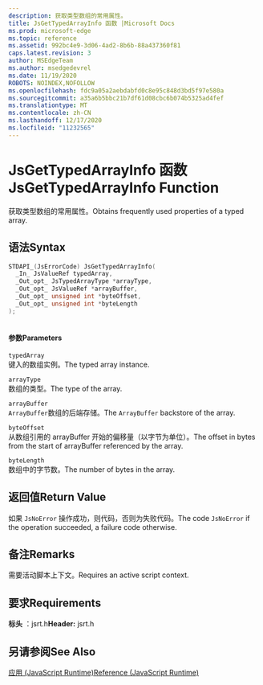 ```yaml
---
description: 获取类型数组的常用属性。
title: JsGetTypedArrayInfo 函数 |Microsoft Docs
ms.prod: microsoft-edge
ms.topic: reference
ms.assetid: 992bc4e9-3d06-4ad2-8b6b-88a437360f81
caps.latest.revision: 3
author: MSEdgeTeam
ms.author: msedgedevrel
ms.date: 11/19/2020
ROBOTS: NOINDEX,NOFOLLOW
ms.openlocfilehash: fdc9a05a2aebdabfd0c8e95c848d3bd5f97e580a
ms.sourcegitcommit: a35a6b5bbc21b7df61d08cbc6b074b5325ad4fef
ms.translationtype: MT
ms.contentlocale: zh-CN
ms.lasthandoff: 12/17/2020
ms.locfileid: "11232565"
---
```

# <span data-ttu-id="feced-103">JsGetTypedArrayInfo 函数</span><span class="sxs-lookup"><span data-stu-id="feced-103">JsGetTypedArrayInfo Function</span></span>

<span data-ttu-id="feced-104">获取类型数组的常用属性。</span><span class="sxs-lookup"><span data-stu-id="feced-104">Obtains frequently used properties of a typed array.</span></span>  
  
## <span data-ttu-id="feced-105">语法</span><span class="sxs-lookup"><span data-stu-id="feced-105">Syntax</span></span>  
  
```cpp  
STDAPI_(JsErrorCode) JsGetTypedArrayInfo(  
  _In_ JsValueRef typedArray,  
  _Out_opt_ JsTypedArrayType *arrayType,  
  _Out_opt_ JsValueRef *arrayBuffer,  
  _Out_opt_ unsigned int *byteOffset,  
  _Out_opt_ unsigned int *byteLength  
);  
  
```  
  
#### <span data-ttu-id="feced-106">参数</span><span class="sxs-lookup"><span data-stu-id="feced-106">Parameters</span></span>  
 `typedArray`  
 <span data-ttu-id="feced-107">键入的数组实例。</span><span class="sxs-lookup"><span data-stu-id="feced-107">The typed array instance.</span></span>  
  
 `arrayType`  
 <span data-ttu-id="feced-108">数组的类型。</span><span class="sxs-lookup"><span data-stu-id="feced-108">The type of the array.</span></span>  
  
 `arrayBuffer`  
 <span data-ttu-id="feced-109">`ArrayBuffer`数组的后端存储。</span><span class="sxs-lookup"><span data-stu-id="feced-109">The `ArrayBuffer` backstore of the array.</span></span>  
  
 `byteOffset`  
 <span data-ttu-id="feced-110">从数组引用的 arrayBuffer 开始的偏移量（以字节为单位）。</span><span class="sxs-lookup"><span data-stu-id="feced-110">The offset in bytes from the start of arrayBuffer referenced by the array.</span></span>  
  
 `byteLength`  
 <span data-ttu-id="feced-111">数组中的字节数。</span><span class="sxs-lookup"><span data-stu-id="feced-111">The number of bytes in the array.</span></span>  
  
## <span data-ttu-id="feced-112">返回值</span><span class="sxs-lookup"><span data-stu-id="feced-112">Return Value</span></span>  
 <span data-ttu-id="feced-113">如果 `JsNoError` 操作成功，则代码，否则为失败代码。</span><span class="sxs-lookup"><span data-stu-id="feced-113">The code `JsNoError` if the operation succeeded, a failure code otherwise.</span></span>  
  
## <span data-ttu-id="feced-114">备注</span><span class="sxs-lookup"><span data-stu-id="feced-114">Remarks</span></span>  
 <span data-ttu-id="feced-115">需要活动脚本上下文。</span><span class="sxs-lookup"><span data-stu-id="feced-115">Requires an active script context.</span></span>  
  
## <span data-ttu-id="feced-116">要求</span><span class="sxs-lookup"><span data-stu-id="feced-116">Requirements</span></span>  
 <span data-ttu-id="feced-117">**标头** ：jsrt.h</span><span class="sxs-lookup"><span data-stu-id="feced-117">**Header:** jsrt.h</span></span>  
  
## <span data-ttu-id="feced-118">另请参阅</span><span class="sxs-lookup"><span data-stu-id="feced-118">See Also</span></span>  
 [<span data-ttu-id="feced-119">应用 (JavaScript Runtime)</span><span class="sxs-lookup"><span data-stu-id="feced-119">Reference (JavaScript Runtime)</span></span>](../chakra-hosting/reference-javascript-runtime.md)
